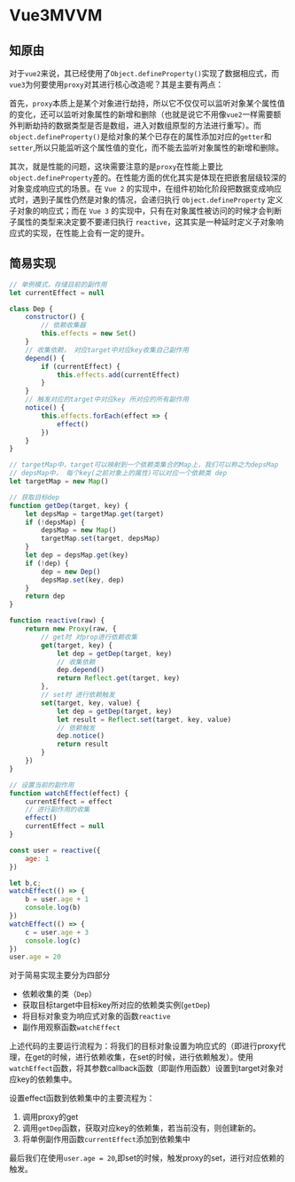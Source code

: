 # Vue3MVVM

## 知原由

对于`vue2`来说，其已经使用了`Object.defineProperty()`实现了数据相应式，而`vue3`为何要使用`proxy`对其进行核心改造呢？其是主要有两点：

首先，`proxy`本质上是某个对象进行劫持，所以它不仅仅可以监听对象某个属性值的变化，还可以监听对象属性的新增和删除（也就是说它不用像`vue2`一样需要额外判断劫持的数据类型是否是数组，进入对数组原型的方法进行重写）。而`object.defineProperty()`是给对象的某个已存在的属性添加对应的`getter`和`setter`,所以只能监听这个属性值的变化，而不能去监听对象属性的新增和删除。

其次，就是性能的问题，这块需要注意的是`proxy`在性能上要比`object.defineProperty`差的。在性能方面的优化其实是体现在把嵌套层级较深的对象变成响应式的场景。在 `Vue 2` 的实现中，在组件初始化阶段把数据变成响应式时，遇到子属性仍然是对象的情况，会递归执行 `Object.defineProperty` 定义子对象的响应式；而在 `Vue 3` 的实现中，只有在对象属性被访问的时候才会判断子属性的类型来决定要不要递归执行 `reactive`，这其实是一种延时定义子对象响应式的实现，在性能上会有一定的提升。

## 简易实现

```javascript
// 单例模式，存储目前的副作用
let currentEffect = null

class Dep {
    constructor() {
        // 依赖收集器
        this.effects = new Set()
    }
    // 收集依赖， 对应target中对应key收集自己副作用
    depend() {
        if (currentEffect) {
            this.effects.add(currentEffect)
        }
    }
    // 触发对应的target中对应key 所对应的所有副作用
    notice() {
        this.effects.forEach(effect => {
            effect()
        })
    }
}

// targetMap中，target可以映射到一个依赖类集合的Map上，我们可以称之为depsMap
// depsMap中， 每个key(之前对象上的属性)可以对应一个依赖类 dep
let targetMap = new Map()

// 获取目标dep
function getDep(target, key) {
    let depsMap = targetMap.get(target)
    if (!depsMap) {
        depsMap = new Map()
        targetMap.set(target, depsMap)
    }
    let dep = depsMap.get(key)
    if (!dep) {
        dep = new Dep()
        depsMap.set(key, dep)
    }
    return dep
}

function reactive(raw) {
    return new Proxy(raw, {
        // get时 对prop进行依赖收集
        get(target, key) {
            let dep = getDep(target, key)
            // 收集依赖
            dep.depend()
            return Reflect.get(target, key)
        },
        // set时 进行依赖触发
        set(target, key, value) {
            let dep = getDep(target, key)
            let result = Reflect.set(target, key, value)
            // 依赖触发
            dep.notice()
            return result
        }
    })
}

// 设置当前的副作用
function watchEffect(effect) {
    currentEffect = effect
    // 进行副作用的收集
    effect()
    currentEffect = null
}

const user = reactive({
    age: 1
})

let b,c;
watchEffect(() => {
    b = user.age + 1
    console.log(b)
})
watchEffect(() => {
    c = user.age + 3
    console.log(c)
})
user.age = 20
```

对于简易实现主要分为四部分

* 依赖收集的类（`Dep`）
* 获取目标target中目标key所对应的依赖类实例(`getDep`)
* 将目标对象变为响应式对象的函数`reactive`
* 副作用观察函数`watchEffect`

上述代码的主要运行流程为：将我们的目标对象设置为响应式的（即进行proxy代理，在get的时候，进行依赖收集，在set的时候，进行依赖触发）。使用`watchEffect`函数，将其参数callback函数（即副作用函数）设置到target对象对应key的依赖集中。

设置effect函数到依赖集中的主要流程为：

1. 调用proxy的get
2. 调用`getDep`函数，获取对应key的依赖集，若当前没有，则创建新的。
3. 将单例副作用函数`currentEffect`添加到依赖集中

最后我们在使用`user.age = 20`,即set的时候，触发proxy的set，进行对应依赖的触发。

